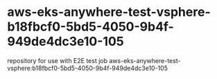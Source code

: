 # aws-eks-anywhere-test-vsphere-b18fbcf0-5bd5-4050-9b4f-949de4dc3e10-105
repository for use with E2E test job aws-eks-anywhere-test-vsphere:b18fbcf0-5bd5-4050-9b4f-949de4dc3e10-105
